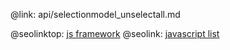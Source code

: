 @link: api/selectionmodel_unselectall.md

@seolinktop: [js framework](https://webix.com)
@seolink: [javascript list](https://webix.com/widget/list/)